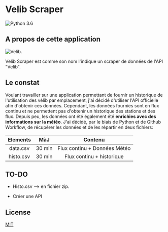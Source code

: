 
# Velib Scraper 

![Python 3.6](https://img.shields.io/badge/Python-3.6-brightgreen.svg) 

## A propos de cette application

![Velib](https://upload.wikimedia.org/wikipedia/commons/thumb/5/5b/Vélib-Métropole-Logo.png/280px-Vélib-Métropole-Logo.png). 

Velib Scraper est comme son nom l'indique un scraper de données de l'API "Velib". 


## Le constat 

Voulant travailler sur une application permettant de fournir un historique de l'utilisation des vélib par emplacement, j'ai décidé d'utiliser l'API officielle afin d'obtenir ces données. 
Cependant, les données fournies sont en flux continu et ne permettent pas d'obtenir un historique des stations et des flux. 
Depuis peu, les données ont été également été **enrichies avec des informations sur la météo**. 
J'ai décidé, par le biais de Python et de Github Workflow, de récupérer les données et de les répartir en deux fichiers:

| Elements | MàJ | Contenu |
| :---:         |     :---:      |          :---: |
| data.csv   | 30 min     | Flux continu + Données Météo   |
| histo.csv     | 30 min       | Flux continu + historique      |

## TO-DO

- Histo.csv --> en fichier zip.

- Créer une API


## License

[MIT](https://choosealicense.com/licenses/mit/)

